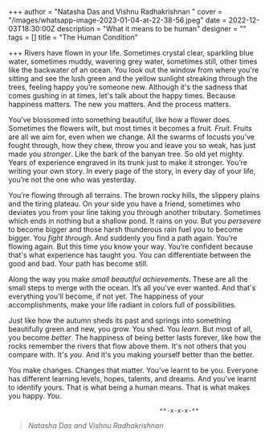 +++
author = "Natasha Das and Vishnu Radhakrishnan "
cover = "/images/whatsapp-image-2023-01-04-at-22-38-56.jpeg"
date = 2022-12-03T18:30:00Z
description = "What it means to be human"
designer = ""
tags = []
title = "The Human Condition"

+++
Rivers have flown in your life. Sometimes crystal clear, sparkling blue water,  sometimes muddy, wavering grey water, sometimes still, other times like the backwater of an ocean. You look out the window from where you're sitting and see the lush green and the yellow sunlight streaking through the trees, feeling happy you’re someone new. Although it's the sadness that comes gushing in at times, let's talk about the happy times. Because happiness matters. The new you matters. And the process matters.

You’ve blossomed into something beautiful, like how a flower does. Sometimes the flowers wilt, but most times it becomes a fruit. _Fruit_. Fruits are all we aim for, even when we change. All the swarms of locusts you’ve fought through, how they chew, throw you and leave you so weak, has just made you _stronger_. Like the bark of the banyan tree. So old yet mighty. Years of experience engraved in its trunk  just to make it stronger. You’re writing your own story. In every page of the story, in every day of your life, you’re not the one who was yesterday.

You’re flowing through all terrains. The brown rocky hills, the slippery plains and the tiring plateau. On your side you have a friend, sometimes who deviates you from your line taking you through another tributary. Sometimes which ends in nothing but a shallow pond. It rains on you. But you _persevere_ to become bigger and those harsh thunderous rain fuel you to become bigger. You _fight through_. And suddenly you find a path again. You’re flowing again. But this time you know your way. You’re confident because that's what experience has taught you. You can differentiate between the good and bad. Your path has become still.

Along the way you make _small beautiful achievements_. These are all the small steps to merge with the ocean. It’s all you’ve ever wanted. And that's everything you'll become, if not yet. The happiness of your accomplishments, make your life radiant in colors full of possibilities.

Just like how the autumn sheds its past and springs into something beautifully green and new, you grow. You shed. You _learn_. But most of all, you become _better_. The happiness of being better lasts forever, like how the rocks remember the rivers that flow above them. It's not others that you compare with. It's _you_. And it's you making yourself better than the better.

You make changes. Changes that matter. You’ve learnt to be you. Everyone has different learning levels, hopes, talents, and dreams. And you’ve learnt to identify yours. That is what being a human means. That is what makes you happy. _You_.

                                              **-x-x-x-**

> _Natasha Das and Vishnu Radhakrishnan_